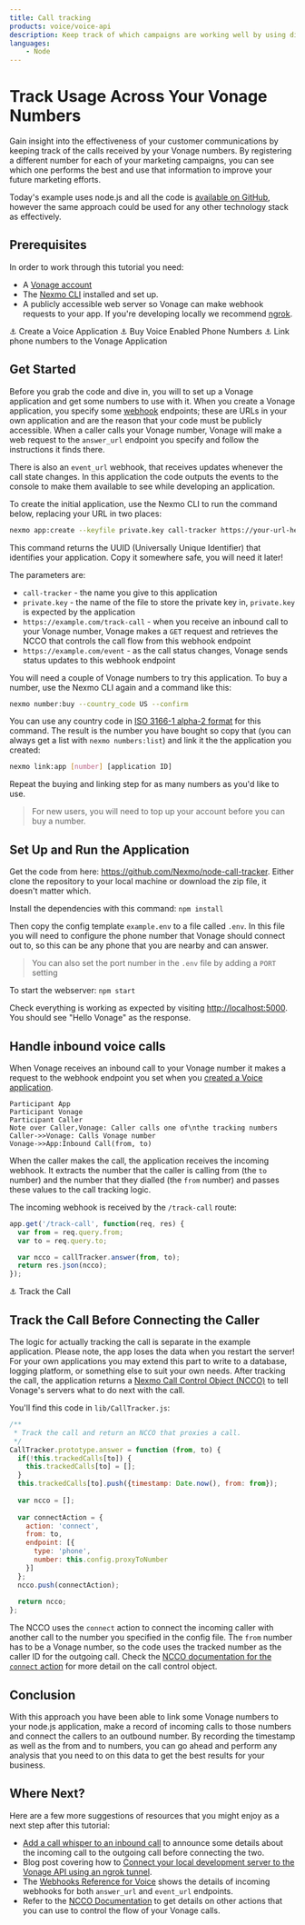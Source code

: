 ```yaml
---
title: Call tracking
products: voice/voice-api
description: Keep track of which campaigns are working well by using different numbers for each one and tracking the incoming calls. This tutorial shows you how to handle incoming calls, connect them to another number, and track the phone numbers that called each of your Vonage numbers.
languages:
    - Node
---
```


# Track Usage Across Your Vonage Numbers

Gain insight into the effectiveness of your customer communications by keeping track of the calls received by your Vonage numbers. By registering a different number for each of your marketing campaigns, you can see which one performs the best and use that information to improve your future marketing efforts.

Today's example uses node.js and all the code is [available on GitHub](https://github.com/Nexmo/node-call-tracker), however the same approach could be used for any other technology stack as effectively.

## Prerequisites

In order to work through this tutorial you need:

* A [Vonage account](https://dashboard.nexmo.com/sign-up)
* The [Nexmo CLI](https://github.com/nexmo/nexmo-cli) installed and set up.
* A publicly accessible web server so Vonage can make webhook requests to your app. If you're developing locally we recommend [ngrok](https://ngrok.com/).

⚓ Create a Voice Application
⚓ Buy Voice Enabled Phone Numbers
⚓ Link phone numbers to the Vonage Application
## Get Started

Before you grab the code and dive in, you will to set up a Vonage application and get some numbers to use with it. When you create a Vonage application, you specify some [webhook](https://developer.nexmo.com/concepts/guides/webhooks) endpoints; these are URLs in your own application and are the reason that your code must be publicly accessible. When a caller calls your Vonage number, Vonage will make a web request to the `answer_url` endpoint you specify and follow the instructions it finds there.

There is also an `event_url` webhook, that receives updates whenever the call state changes. In this application the code outputs the events to the console to make them available to see while developing an application.

To create the initial application, use the Nexmo CLI to run the command below, replacing your URL in two places:

```bash
nexmo app:create --keyfile private.key call-tracker https://your-url-here/track-call https://your-url-here/event
```

This command returns the UUID (Universally Unique Identifier) that identifies your application. Copy it somewhere safe, you will need it later!

The parameters are:

* `call-tracker` - the name you give to this application
* `private.key` - the name of the file to store the private key in, `private.key` is expected by the application
* `https://example.com/track-call` - when you receive an inbound call to your Vonage number, Vonage makes a `GET` request and retrieves the NCCO that controls the call flow from this webhook endpoint
* `https://example.com/event` - as the call status changes, Vonage sends status updates to this webhook endpoint

You will need a couple of Vonage numbers to try this application. To buy a number, use the Nexmo CLI again and a command like this:

```bash
nexmo number:buy --country_code US --confirm
```

You can use any country code in [ISO 3166-1 alpha-2 format](https://en.wikipedia.org/wiki/ISO_3166-1_alpha-2) for this command. The result is the number you have bought so copy that (you can always get a list with `nexmo numbers:list`) and link it the the application you created:

```bash
nexmo link:app [number] [application ID]
```

Repeat the buying and linking step for as many numbers as you'd like to use.

> For new users, you will need to top up your account before you can buy a number.

## Set Up and Run the Application

Get the code from here: <https://github.com/Nexmo/node-call-tracker>. Either clone the repository to your local machine or download the zip file, it doesn't matter which.

Install the dependencies with this command: `npm install`

Then copy the config template `example.env` to a file called `.env`. In this file you will need to configure the phone number that Vonage should connect out to, so this can be any phone that you are nearby and can answer.

> You can also set the port number in the `.env` file by adding a `PORT` setting

To start the webserver: `npm start`

Check everything is working as expected by visiting <http://localhost:5000>. You should see "Hello Vonage" as the response.

## Handle inbound voice calls

When Vonage receives an inbound call to your Vonage number it makes a request to the webhook endpoint you set when you [created a Voice application](#get-started).

```sequence_diagram
Participant App
Participant Vonage
Participant Caller
Note over Caller,Vonage: Caller calls one of\nthe tracking numbers
Caller->>Vonage: Calls Vonage number
Vonage->>App:Inbound Call(from, to)
```

When the caller makes the call, the application receives the incoming webhook. It extracts the number that the caller is calling from (the `to` number) and the number that they dialled (the `from` number) and passes these values to the call tracking logic.

The incoming webhook is received by the `/track-call` route:

```js
app.get('/track-call', function(req, res) {
  var from = req.query.from;
  var to = req.query.to;

  var ncco = callTracker.answer(from, to);
  return res.json(ncco);
});
```

⚓ Track the Call 
## Track the Call Before Connecting the Caller

The logic for actually tracking the call is separate in the example application. Please note, the app loses the data when you restart the server! For your own applications you may extend this part to write to a database, logging platform, or something else to suit your own needs. After tracking the call, the application returns a [Nexmo Call Control Object (NCCO)](https://developer.nexmo.com/voice/voice-api/ncco-reference) to tell Vonage's servers what to do next with the call.

You'll find this code in `lib/CallTracker.js`:

```js
/**
 * Track the call and return an NCCO that proxies a call.
 */
CallTracker.prototype.answer = function (from, to) {
  if(!this.trackedCalls[to]) {
    this.trackedCalls[to] = [];
  }
  this.trackedCalls[to].push({timestamp: Date.now(), from: from});
  
  var ncco = [];
  
  var connectAction = {
    action: 'connect',
    from: to,
    endpoint: [{
      type: 'phone',
      number: this.config.proxyToNumber
    }]
  };
  ncco.push(connectAction);
  
  return ncco;
};
```

The NCCO uses the `connect` action to connect the incoming caller with another call to the number you specified in the config file. The `from` number has to be a Vonage number, so the code uses the tracked number as the caller ID for the outgoing call. Check the [NCCO documentation for the `connect` action](https://developer.nexmo.com/voice/voice-api/ncco-reference#connect) for more detail on the call control object.

## Conclusion

With this approach you have been able to link some Vonage numbers to your node.js application, make a record of incoming calls to those numbers and connect the callers to an outbound number. By recording the timestamp as well as the from and to numbers, you can go ahead and perform any analysis that you need to on this data to get the best results for your business.

## Where Next?

Here are a few more suggestions of resources that you might enjoy as a next step after this tutorial:

* [Add a call whisper to an inbound call](https://developer.nexmo.com/tutorials/add-a-call-whisper-to-an-inbound-call) to announce some details about the incoming call to the outgoing call before connecting the two.
* Blog post covering how to [Connect your local development server to the Vonage API using an ngrok tunnel](https://www.nexmo.com/blog/2017/07/04/local-development-nexmo-ngrok-tunnel-dr/).
* The [Webhooks Reference for Voice](https://developer.nexmo.com/voice/voice-api/webhook-reference) shows the details of incoming webhooks for both `answer_url` and `event_url` endpoints.
* Refer to the [NCCO Documentation](https://developer.nexmo.com/voice/voice-api/ncco-reference) to get details on other actions that you can use to control the flow of your Vonage calls.
